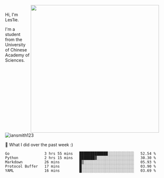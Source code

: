 <img align="right" src="https://github-readme-stats.vercel.app/api?username=iansmith123&show_icons=true&hide_border=true" width="420">

### 
Hi, I'm Les1ie. 

I'm a student from the University of Chinese Academy of Sciences.

<img src="https://komarev.com/ghpvc/?username=iansmith123" alt="iansmith123" />




🔭 What I did over the past week :)
<!--START_SECTION:waka-->
```text
Go                3 hrs 55 mins   █████████████░░░░░░░░░░░░   52.54 % 
Python            2 hrs 15 mins   ███████▓░░░░░░░░░░░░░░░░░   30.30 % 
Markdown          26 mins         █▒░░░░░░░░░░░░░░░░░░░░░░░   05.93 % 
Protocol Buffer   17 mins         █░░░░░░░░░░░░░░░░░░░░░░░░   03.90 % 
YAML              16 mins         █░░░░░░░░░░░░░░░░░░░░░░░░   03.69 % 
```
<!--END_SECTION:waka-->


<!--
**IanSmith123/IanSmith123** is a ✨ _special_ ✨ repository because its `README.md` (this file) appears on your GitHub profile.
<img src="https://github.githubassets.com/images/spinners/octocat-spinner-64.gif">

Here are some ideas to get you started:

- 🔭 I’m currently working on ...
- 🌱 I’m currently learning ...
- 👯 I’m looking to collaborate on ...
- 🤔 I’m looking for help with ...
- 💬 Ask me about ...
- 📫 How to reach me: ...
- 😄 Pronouns: ...
- ⚡ Fun fact: ...
-->
